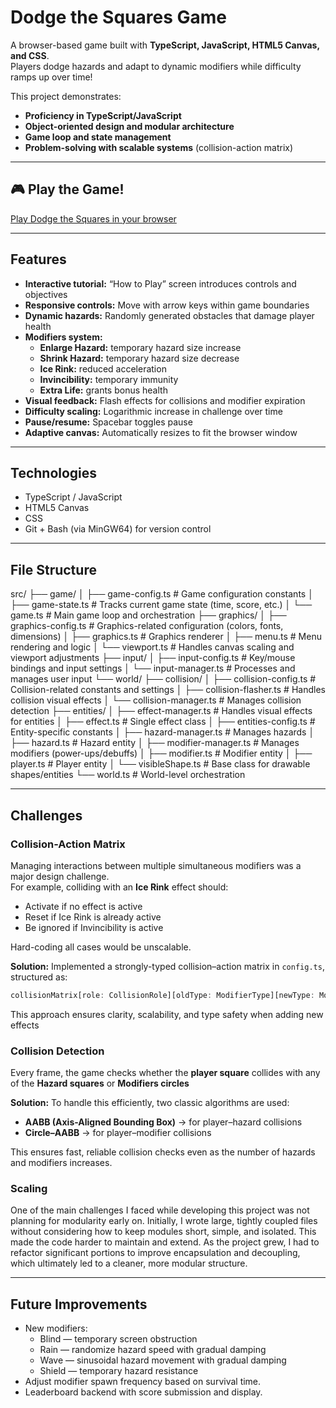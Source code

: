 # Dodge the Squares Game

A browser-based game built with **TypeScript, JavaScript, HTML5 Canvas, and CSS**.  
Players dodge hazards and adapt to dynamic modifiers while difficulty ramps up over time!

This project demonstrates:  
- **Proficiency in TypeScript/JavaScript**  
- **Object-oriented design and modular architecture**  
- **Game loop and state management**  
- **Problem-solving with scalable systems** (collision-action matrix)

---

## 🎮 Play the Game!

[Play Dodge the Squares in your browser](https://jehrenho.github.io/dodge-game/)

---

## Features

- **Interactive tutorial:** “How to Play” screen introduces controls and objectives  
- **Responsive controls:** Move with arrow keys within game boundaries  
- **Dynamic hazards:** Randomly generated obstacles that damage player health  
- **Modifiers system:**  
  - **Enlarge Hazard:** temporary hazard size increase  
  - **Shrink Hazard:** temporary hazard size decrease  
  - **Ice Rink:** reduced acceleration  
  - **Invincibility:** temporary immunity  
  - **Extra Life:** grants bonus health  
- **Visual feedback:** Flash effects for collisions and modifier expiration  
- **Difficulty scaling:** Logarithmic increase in challenge over time  
- **Pause/resume:** Spacebar toggles pause  
- **Adaptive canvas:** Automatically resizes to fit the browser window  

---

## Technologies

- TypeScript / JavaScript  
- HTML5 Canvas  
- CSS  
- Git + Bash (via MinGW64) for version control  

---

## File Structure

src/
├── game/
│   ├── game-config.ts            # Game configuration constants
│   ├── game-state.ts             # Tracks current game state (time, score, etc.)
│   └── game.ts                   # Main game loop and orchestration
├── graphics/
│   ├── graphics-config.ts        # Graphics-related configuration (colors, fonts, dimensions)
│   ├── graphics.ts               # Graphics renderer
│   ├── menu.ts                   # Menu rendering and logic
│   └── viewport.ts               # Handles canvas scaling and viewport adjustments
├── input/
│   ├── input-config.ts           # Key/mouse bindings and input settings
│   └── input-manager.ts          # Processes and manages user input
└── world/
    ├── collision/
    │   ├── collision-config.ts   # Collision-related constants and settings
    │   ├── collision-flasher.ts  # Handles collision visual effects
    │   └── collision-manager.ts  # Manages collision detection
    ├── entities/
    │   ├── effect-manager.ts     # Handles visual effects for entities
    │   ├── effect.ts             # Single effect class
    │   ├── entities-config.ts    # Entity-specific constants
    │   ├── hazard-manager.ts     # Manages hazards
    │   ├── hazard.ts             # Hazard entity
    │   ├── modifier-manager.ts   # Manages modifiers (power-ups/debuffs)
    │   ├── modifier.ts           # Modifier entity
    │   ├── player.ts             # Player entity
    │   └── visibleShape.ts       # Base class for drawable shapes/entities
    └── world.ts                  # World-level orchestration

---

## Challenges

### Collision-Action Matrix
Managing interactions between multiple simultaneous modifiers was a major design challenge.  
For example, colliding with an **Ice Rink** effect should:  
- Activate if no effect is active  
- Reset if Ice Rink is already active  
- Be ignored if Invincibility is active  

Hard-coding all cases would be unscalable.  

**Solution:** Implemented a strongly-typed collision–action matrix in `config.ts`, structured as:

```ts
collisionMatrix[role: CollisionRole][oldType: ModifierType][newType: ModifierType]
```

This approach ensures clarity, scalability, and type safety when adding new effects

### Collision Detection
Every frame, the game checks whether the **player square** collides with any of the **Hazard squares** or **Modifiers circles**

**Solution:** To handle this efficiently, two classic algorithms are used: 

- **AABB (Axis-Aligned Bounding Box)** → for player–hazard collisions 
- **Circle–AABB** → for player–modifier collisions 

This ensures fast, reliable collision checks even as the number of hazards and modifiers increases.

### Scaling
One of the main challenges I faced while developing this project was not planning for modularity early on. Initially, I wrote large, tightly coupled files without considering how to keep modules short, simple, and isolated. This made the code harder to maintain and extend. As the project grew, I had to refactor significant portions to improve encapsulation and decoupling, which ultimately led to a cleaner, more modular structure.

---

## Future Improvements

- New modifiers: 
  - Blind — temporary screen obstruction 
  - Rain — randomize hazard speed with gradual damping 
  - Wave — sinusoidal hazard movement with gradual damping 
  - Shield — temporary hazard resistance 
- Adjust modifier spawn frequency based on survival time. 
- Leaderboard backend with score submission and display.
